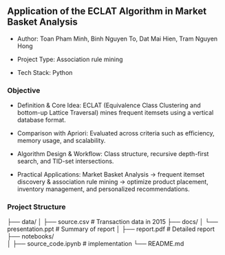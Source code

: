 ## Application of the ECLAT Algorithm in Market Basket Analysis
- Author: Toan Pham Minh, Binh Nguyen To, Dat Mai Hien, Tram Nguyen Hong
  
- Project Type: Association rule mining

- Tech Stack: Python
### Objective
- Definition & Core Idea: ECLAT (Equivalence Class Clustering and bottom-up Lattice Traversal) mines frequent itemsets using a vertical database format.

- Comparison with Apriori: Evaluated across criteria such as efficiency, memory usage, and scalability.
  
- Algorithm Design & Workflow: Class structure, recursive depth-first search, and TID-set intersections.
  
- Practical Applications: Market Basket Analysis → frequent itemset discovery & association rule mining → optimize product placement, inventory management, and personalized recommendations.
### Project Structure
├── data/
│   ├── source.csv             # Transaction data in 2015
├── docs/
│   └── presentation.ppt       # Summary of report
│   ├── report.pdf             # Detailed report
├── notebooks/                     
│   ├── source_code.ipynb      # implementation
└── README.md
